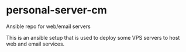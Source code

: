 # personal-server-cm
Ansible repo for web/email servers


This is an ansible setup that is used to deploy some VPS servers to host web and email services.

